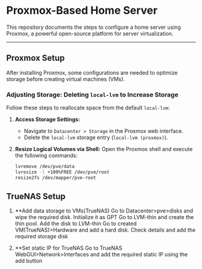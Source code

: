 # Proxmox-Based Home Server

This repository documents the steps to configure a home server using Proxmox, a powerful open-source platform for server virtualization.

---

## Proxmox Setup

After installing Proxmox, some configurations are needed to optimize storage before creating virtual machines (VMs).

### Adjusting Storage: Deleting `local-lvm` to Increase Storage

Follow these steps to reallocate space from the default `local-lvm`:

1. **Access Storage Settings:**
   - Navigate to `Datacenter > Storage` in the Proxmox web interface.
   - Delete the `local-lvm` storage entry (`local-lvm (proxmox)`).

2. **Resize Logical Volumes via Shell:**
   Open the Proxmox shell and execute the following commands:
   ```bash
   lvremove /dev/pve/data
   lvresize -l +100%FREE /dev/pve/root
   resize2fs /dev/mapper/pve-root

 ## TrueNAS Setup  
1. **Add data storage to VMs(TrueNAS)
   Go to Datacenter>pve>disks and wipe the required disk. Initialize it as GPT
   Go to LVM-thin and create the thin pool. Add the disk to LVM-thin
   Go to created VM(TrueNAS)>Hardware and add a hard disk. Check details and add the required storage disk

2. **Set static IP for TrueNAS
   Go to TrueNAS WebGUI>Network>Interfaces and add the required static IP using the add button




